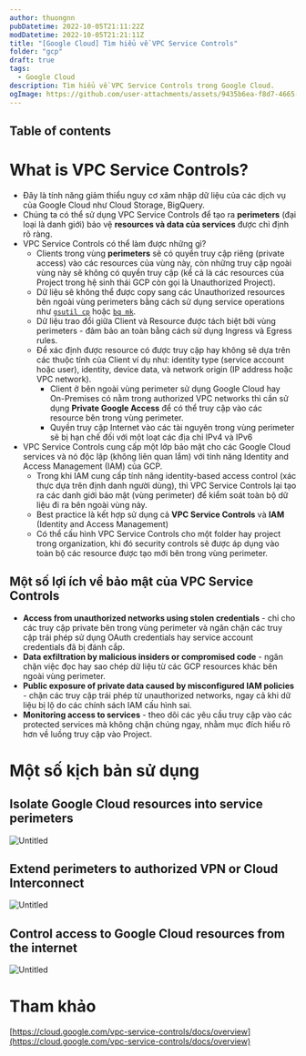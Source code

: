 ```yaml
---
author: thuongnn
pubDatetime: 2022-10-05T21:11:22Z
modDatetime: 2022-10-05T21:21:11Z
title: "[Google Cloud] Tìm hiểu về VPC Service Controls"
folder: "gcp"
draft: true
tags:
  - Google Cloud
description: Tìm hiểu về VPC Service Controls trong Google Cloud.
ogImage: https://github.com/user-attachments/assets/9435b6ea-f8d7-4665-badb-26e6d0f413e7
---
```


## Table of contents

# What is **VPC Service Controls?**

- Đây là tính năng giảm thiểu nguy cơ xâm nhập dữ liệu của các dịch vụ của Google Cloud như Cloud Storage, BigQuery.
- Chúng ta có thể sử dụng VPC Service Controls để tạo ra **perimeters** (đại loại là danh giới) bảo vệ **resources và data của services** được chỉ định rõ ràng.
- VPC Service Controls có thể làm được những gì?
  - Clients trong vùng **perimeters** sẽ có quyền truy cập riêng (private access) vào các resources của vùng này, còn những truy cập ngoài vùng này sẽ không có quyền truy cập (kể cả là các resources của Project trong hệ sinh thái GCP còn gọi là Unauthorized Project).
  - Dữ liệu sẽ không thể được copy sang các Unauthorized resources bên ngoài vùng perimeters bằng cách sử dụng service operations như [`gsutil cp`](https://cloud.google.com/storage/docs/gsutil/commands/cp) hoặc [`bq mk`](https://cloud.google.com/bigquery/docs/reference/bq-cli-reference#bq_mk).
  - Dữ liệu trao đổi giữa Client và Resource được tách biệt bởi vùng perimeters - đảm bảo an toàn bằng cách sử dụng Ingress và Egress rules.
  - Để xác định được resource có được truy cập hay không sẽ dựa trên các thuộc tính của Client ví dụ như: identity type (service account hoặc user), identity, device data, và network origin (IP address hoặc VPC network).
    - Client ở bên ngoài vùng perimeter sử dụng Google Cloud hay On-Premises có nằm trong authorized VPC networks thì cần sử dụng **Private Google Access** để có thể truy cập vào các resource bên trong vùng perimeter.
    - Quyền truy cập Internet vào các tài nguyên trong vùng perimeter sẽ bị hạn chế đối với một loạt các địa chỉ IPv4 và IPv6
- VPC Service Controls cung cấp một lớp bảo mật cho các Google Cloud services và nó độc lập (không liên quan lắm) với tính năng Identity and Access Management (IAM) của GCP.
  - Trong khi IAM cung cấp tính năng identity-based access control (xác thực dựa trên định danh người dùng), thì VPC Service Controls lại tạo ra các danh giới bảo mật (vùng perimeter) để kiểm soát toàn bộ dữ liệu đi ra bên ngoài vùng này.
  - Best practice là kết hợp sử dụng cả **VPC Service Controls** và **IAM** (Identity and Access Management)
  - Có thể cấu hình VPC Service Controls cho một folder hay project trong organization, khi đó security controls sẽ được áp dụng vào toàn bộ các resource được tạo mới bên trong vùng perimeter.

## Một số lợi ích về bảo mật của **VPC Service Controls**

- **Access from unauthorized networks using stolen credentials** - chỉ cho các truy cập private bên trong vùng perimeter và ngăn chặn các truy cập trái phép sử dụng OAuth credentials hay service account credentials đã bị đánh cắp.
- **Data exfiltration by malicious insiders or compromised code** - ngăn chặn việc đọc hay sao chép dữ liệu từ các GCP resources khác bên ngoài vùng perimeter.
- **Public exposure of private data caused by misconfigured IAM policies** - chặn các truy cập trái phép từ unauthorized networks, ngay cả khi dữ liệu bị lộ do các chính sách IAM cấu hình sai.
- **Monitoring access to services** - theo dõi các yêu cầu truy cập vào các protected services mà không chặn chúng ngay, nhằm mục đích hiểu rõ hơn về luồng truy cập vào Project.

# Một số kịch bản sử dụng

## **Isolate Google Cloud resources into service perimeters**

![Untitled](https://github.com/user-attachments/assets/9435b6ea-f8d7-4665-badb-26e6d0f413e7)

## **Extend perimeters to authorized VPN or Cloud Interconnect**

![Untitled](https://github.com/user-attachments/assets/c77ccb22-da59-4116-afd9-8c53992f1503)

## **Control access to Google Cloud resources from the internet**

![Untitled](https://github.com/user-attachments/assets/67329917-e83a-4335-b503-f78635726525)

# Tham khảo

[https://cloud.google.com/vpc-service-controls/docs/overview](https://cloud.google.com/vpc-service-controls/docs/overview)
